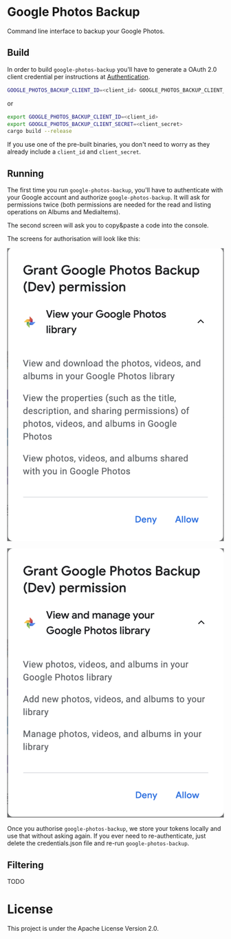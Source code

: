 # Google Photos Backup

Command line interface to backup your Google Photos.

## Build

In order to build `google-photos-backup` you'll have to generate a OAuth 2.0 client
credential per instructions at
[Authentication](https://cloud.google.com/docs/authentication/).

```bash
GOOGLE_PHOTOS_BACKUP_CLIENT_ID=<client_id> GOOGLE_PHOTOS_BACKUP_CLIENT_SECRET=<client_secret> cargo build --release
```

or

```bash
export GOOGLE_PHOTOS_BACKUP_CLIENT_ID=<client_id>
export GOOGLE_PHOTOS_BACKUP_CLIENT_SECRET=<client_secret>
cargo build --release
```

If you use one of the pre-built binaries, you don't need to worry as they already include
a `client_id` and `client_secret`.

## Running

The first time you run `google-photos-backup`, you'll have to authenticate with your
Google account and authorize `google-photos-backup`. It will ask for permissions twice
(both permissions are needed for the read and listing operations on Albums and
MediaItems).

The second screen will ask you to copy&paste a code into the console.

The screens for authorisation will look like this:

![View](https://raw.githubusercontent.com/nlopes/google-photos-backup/master/screenshots/view.png)

![View and Manage](https://raw.githubusercontent.com/nlopes/google-photos-backup/master/screenshots/view-manage.png)


Once you authorise `google-photos-backup`, we store your tokens locally and use that
without asking again. If you ever need to re-authenticate, just delete the
credentials.json file and re-run `google-photos-backup`.

## Filtering

TODO

# License

This project is under the Apache License Version 2.0.
